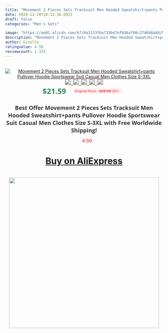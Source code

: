 ```yaml
---
title: "Movement 2 Pieces Sets Tracksuit Men Hooded Sweatshirt+pants Pullover Hoodie Sportswear Suit Casual Men Clothes Size S-3XL"
date: 2020-12-28T10:12:36.892Z
draft: false
categories: "Men's Sets"

image: "https://ae01.alicdn.com/kf/Ha3133f6a733b47efb98a798c3746b8ab8/Movement-2-Pieces-Sets-Tracksuit-Men-Hooded-Sweatshirt-pants-Pullover-Hoodie-Sportswear-Suit-Casual-Men-Clothes.jpg"
description: "Movement 2 Pieces Sets Tracksuit Men Hooded Sweatshirt+pants Pullover Hoodie Sportswear Suit Casual Men Clothes Size S-3XL"
author: Giselle
ratingvalue: 4.50
reviewcount: 1.333
---
```

<br>
<div style="text-align: center;">
<a href="https://s.click.aliexpress.com/e/_A8oaWZ" target="_blank" rel="nofollow noopener noreferrer"><img alt="Movement 2 Pieces Sets Tracksuit Men Hooded Sweatshirt+pants Pullover Hoodie Sportswear Suit Casual Men Clothes Size S-3XL" class="magnifier-image" src="https://ae01.alicdn.com/kf/Ha3133f6a733b47efb98a798c3746b8ab8/Movement-2-Pieces-Sets-Tracksuit-Men-Hooded-Sweatshirt-pants-Pullover-Hoodie-Sportswear-Suit-Casual-Men-Clothes.jpg_640x640.jpg">
<br>
<img style="border:1px solid salmon" src="https://ae01.alicdn.com/kf/Ha3133f6a733b47efb98a798c3746b8ab8/Movement-2-Pieces-Sets-Tracksuit-Men-Hooded-Sweatshirt-pants-Pullover-Hoodie-Sportswear-Suit-Casual-Men-Clothes.jpg_120x120.jpg">&nbsp;&nbsp;<img style="border:1px solid salmon" src="https://ae01.alicdn.com/kf/Hf68cd0b20703405f9ad7567ce6eb0effN/Movement-2-Pieces-Sets-Tracksuit-Men-Hooded-Sweatshirt-pants-Pullover-Hoodie-Sportswear-Suit-Casual-Men-Clothes.jpg_120x120.jpg">&nbsp;&nbsp;<img style="border:1px solid salmon" src="https://ae01.alicdn.com/kf/Hb5990592282f452b8a0d9e969bb16944v/Movement-2-Pieces-Sets-Tracksuit-Men-Hooded-Sweatshirt-pants-Pullover-Hoodie-Sportswear-Suit-Casual-Men-Clothes.jpg_120x120.jpg">&nbsp;&nbsp;<img style="border:1px solid salmon" src="https://ae01.alicdn.com/kf/H960976c1814d495486c85066f085ca74R/Movement-2-Pieces-Sets-Tracksuit-Men-Hooded-Sweatshirt-pants-Pullover-Hoodie-Sportswear-Suit-Casual-Men-Clothes.jpg_120x120.jpg">&nbsp;&nbsp;<img style="border:1px solid salmon" src="https://ae01.alicdn.com/kf/Hbba7470074cd422795bbb81d7caa7e267/Movement-2-Pieces-Sets-Tracksuit-Men-Hooded-Sweatshirt-pants-Pullover-Hoodie-Sportswear-Suit-Casual-Men-Clothes.jpg_120x120.jpg"></a></div><br0>
<div style="text-align: center;"><span style="background-color: white; border: 0px; box-sizing: border-box; color: seagreen; display: inline-block; font-family: &quot;open sans&quot; , &quot;arial&quot; , &quot;helvetica&quot; , sans-serif , &quot;heiti&quot;; font-size: 24px; font-stretch: inherit; font-weight: 700; line-height: inherit; margin: 0px 10px 0px 0px; padding: 0px; vertical-align: middle;">$21.59 </span>
<span style="background: rgb(255 , 241 , 241); border-radius: 3px; border: 0px; box-sizing: border-box; color: #ff4747; display: inline-block; font-family: inherit; font-size: 12px; font-stretch: inherit; font-style: inherit; font-variant: inherit; font-weight: 600; line-height: inherit; margin: 0px; padding: 2px 5px; transform: scale(0.9); vertical-align: middle;">Original Price : <b style="text-decoration: line-through;">$29.99 </b> 28%&nbsp;&nbsp;</span></div>
<h1 style="color: #333333; display: inline-block; font-family: &quot;open sans&quot; , &quot;arial&quot; , &quot;helvetica&quot; , sans-serif , &quot;heiti&quot;; font-size: 18px; font-stretch: inherit; font-weight: 700; text-align: center;">Best Offer Movement 2 Pieces Sets Tracksuit Men Hooded Sweatshirt+pants Pullover Hoodie Sportswear Suit Casual Men Clothes Size S-3XL with Free Worldwide Shipping!</h1>
<div style="color: #ff4747; text-align: center;">
<img src="https://4.bp.blogspot.com/-M0ZcTcb-5uY/XleCXlxnR4I/AAAAAAAAAEc/OrjgMkXV1oMQFaCRZj5HQwOCBcu3w1FegCPcBGAYYCw/s1600/star.png" style="height: 15px;">&nbsp;<b>4.50</b></div>
<div class="button_cont" align="center"><a class="buynow_a" href="https://s.click.aliexpress.com/e/_A8oaWZ" target="_blank" rel="nofollow noopener noreferrer"><H1>Buy on AliExpress</H1></a></div><br>
<div class="separator" style="clear: both; text-align: center;">
<img src="https://lh3.googleusercontent.com/-pTy5HemUv9M/XlePHvY0dAI/AAAAAAAAAE4/0nX5iRUoIWY8eMW9Dpxeirr157OZliDIgCLcBGAsYHQ/s1600/badge.gif" width="480">
</div>
